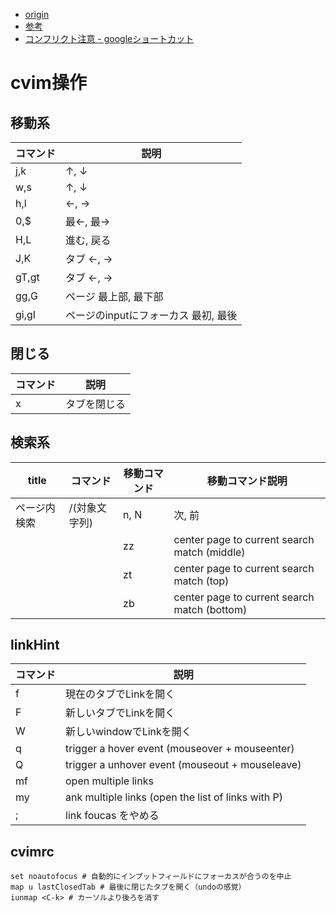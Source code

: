 
- [origin](https://github.com/1995eaton/chromium-vim)
- [参考](https://qiita.com/quiwamu/items/f7acdbf0ef4bf374c2b7)
- [コンフリクト注意 - googleショートカット](https://support.google.com/chrome/answer/157179?hl=ja)
# cvim操作


## 移動系
|コマンド|説明|
|---|---|
|j,k|↑, ↓|
|w,s|↑, ↓|
|h,l|←, →|
|0,$|最←, 最→|
|H,L|進む, 戻る|
|J,K|タブ ←, →|
|gT,gt|タブ ←, →|
|gg,G|ページ 最上部, 最下部|
|gi,gI|ページのinputにフォーカス 最初, 最後|

## 閉じる
|コマンド|説明|
|---|---|
|x|タブを閉じる|

## 検索系
|title|コマンド|移動コマンド|移動コマンド説明|
|---|---|---|---|
|ページ内検索|/(対象文字列)|n, N|次, 前|
|||zz|center page to current search match (middle)|
|||zt|center page to current search match (top)|
|||zb|center page to current search match (bottom)|

## linkHint
|コマンド|説明|
|---|---|
|f|現在のタブでLinkを開く|
|F|新しいタブでLinkを開く|
|W|新しいwindowでLinkを開く|
|q|trigger a hover event (mouseover + mouseenter)|
|Q|trigger a unhover event (mouseout + mouseleave)|
|mf|open multiple links|
|my|ank multiple links (open the list of links with P)|
|;|link foucas をやめる|

## cvimrc

```
set noautofocus # 自動的にインプットフィールドにフォーカスが合うのを中止
map u lastClosedTab # 最後に閉じたタブを開く（undoの感覚）
iunmap <C-k> # カーソルより後ろを消す

```